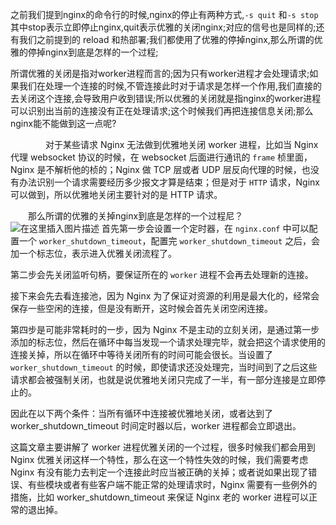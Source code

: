 
之前我们提到nginx的命令行的时候,nginx的停止有两种方式,`-s quit` 和`-s stop`  其中stop表示立即停止nginx,quit表示优雅的关闭nginx;对应的信号也是同样的;还有我们之前提到的 reload 和热部署;我们都使用了优雅的停掉nginx,那么所谓的优雅的停掉nginx到底是怎样的一个过程;

所谓优雅的关闭是指对worker进程而言的;因为只有worker进程才会处理请求;如果我们在处理一个连接的时候,不管连接此时对于请求是怎样一个作用,我们直接的去关闭这个连接,会导致用户收到错误;所以优雅的关闭就是指nginx的worker进程可以识别出当前的连接没有正在处理请求;这个时候我们再把连接信息关闭;那么nginx能不能做到这一点呢?


　　　　对于某些请求 Nginx 无法做到优雅地关闭 worker 进程，比如当 Nginx 代理 websocket 协议的时候，在 websocket 后面进行通讯的 `frame` 桢里面，Nginx 是不解析他的桢的；Nginx 做 TCP 层或者 UDP 层反向代理的时候，也没有办法识别一个请求需要经历多少报文才算是结束；但是对于 `HTTP` 请求，Nginx 可以做到，所以优雅地关闭主要针对的是 HTTP 请求。

　　那么所谓的优雅的关掉nginx到底是怎样的一个过程尼？
![在这里插入图片描述](https://img-blog.csdnimg.cn/87e89490a76a4b59ad55590fde140b15.png)
首先第一步会设置一个定时器，在 `nginx.conf` 中可以配置一个 `worker_shutdown_timeout`，配置完 `worker_shutdown_timeout` 之后，会加一个标志位，表示进入优雅关闭流程了。

第二步会先关闭监听句柄，要保证所在的 `worker` 进程不会再去处理新的连接。

接下来会先去看连接池，因为 Nginx 为了保证对资源的利用是最大化的，经常会保存一些空闲的连接，但是没有断开，这时候会首先关闭空闲连接。

第四步是可能非常耗时的一步，因为 Nginx 不是主动的立刻关闭，是通过第一步添加的标志位，然后在循环中每当发现一个请求处理完毕，就会把这个请求使用的连接关掉，所以在循环中等待关闭所有的时间可能会很长。当设置了 `worker_shutdown_timeout` 的时候，即使请求还没处理完，当时间到了之后这些请求都会被强制关闭，也就是说优雅地关闭只完成了一半，有一部分连接是立即停止的。

因此在以下两个条件：当所有循环中连接被优雅地关闭，或者达到了 worker_shutdown_timeout 时间定时器以后，worker 进程都会立即退出。

这篇文章主要讲解了 worker 进程优雅关闭的一个过程，很多时候我们都会用到 Nginx 优雅关闭这样一个特性，那么在这一个特性失效的时候，我们需要考虑 Nginx 有没有能力去判定一个连接此时应当被正确的关掉；或者说如果出现了错误、有些模块或者有些客户端不能正常的处理请求时，Nginx 需要有一些例外的措施，比如 worker_shutdown_timeout 来保证 Nginx 老的 worker 进程可以正常的退出掉。
